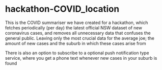 # hackathon-COVID_location

This is the COVID summariser we have created for a hackathon, which fetches periodically (per day) the latest official NSW dataset of 
new coronavirus cases, and removes all unnecessary data that confuses the general public. Leaving only the most crucial data for the 
average joe; the amount of new cases and the suburb in which these cases arise from

There is also an option to subscribe to a optional push notification type service, where you get a phone text whenever new cases in your
suburb is found
